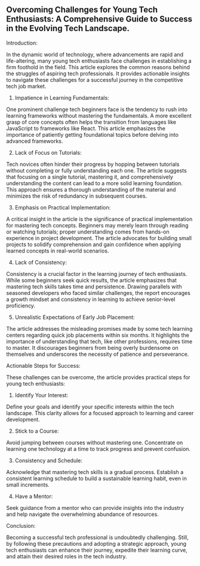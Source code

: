 ## Overcoming Challenges for Young Tech Enthusiasts: A Comprehensive Guide to Success in the Evolving Tech Landscape.

Introduction:

In the dynamic world of technology, where advancements are rapid and life-altering, many young tech enthusiasts face challenges in establishing a firm foothold in the field. This article explores the common reasons behind the struggles of aspiring tech professionals. It provides actionable insights to navigate these challenges for a successful journey in the competitive tech job market.

1. Impatience in Learning Fundamentals:

One prominent challenge tech beginners face is the tendency to rush into learning frameworks without mastering the fundamentals. A more excellent grasp of core concepts often helps the transition from languages like JavaScript to frameworks like React. This article emphasizes the importance of patiently getting foundational topics before delving into advanced frameworks.

2. Lack of Focus on Tutorials:

Tech novices often hinder their progress by hopping between tutorials without completing or fully understanding each one. The article suggests that focusing on a single tutorial, mastering it, and comprehensively understanding the content can lead to a more solid learning foundation. This approach ensures a thorough understanding of the material and minimizes the risk of redundancy in subsequent courses.

3. Emphasis on Practical Implementation:

A critical insight in the article is the significance of practical implementation for mastering tech concepts. Beginners may merely learn through reading or watching tutorials; proper understanding comes from hands-on experience in project development. The article advocates for building small projects to solidify comprehension and gain confidence when applying learned concepts in real-world scenarios.

4. Lack of Consistency:

Consistency is a crucial factor in the learning journey of tech enthusiasts. While some beginners seek quick results, the article emphasizes that mastering tech skills takes time and persistence. Drawing parallels with seasoned developers who faced similar challenges, the report encourages a growth mindset and consistency in learning to achieve senior-level proficiency.

5. Unrealistic Expectations of Early Job Placement:

The article addresses the misleading promises made by some tech learning centers regarding quick job placements within six months. It highlights the importance of understanding that tech, like other professions, requires time to master. It discourages beginners from being overly burdensome on themselves and underscores the necessity of patience and perseverance.

Actionable Steps for Success:

These challenges can be overcome, the article provides practical steps for young tech enthusiasts:

1. Identify Your Interest:

Define your goals and identify your specific interests within the tech landscape. This clarity allows for a focused approach to learning and career development.

2. Stick to a Course:

Avoid jumping between courses without mastering one. Concentrate on learning one technology at a time to track progress and prevent confusion.

3. Consistency and Schedule:

Acknowledge that mastering tech skills is a gradual process. Establish a consistent learning schedule to build a sustainable learning habit, even in small increments.

4. Have a Mentor:

Seek guidance from a mentor who can provide insights into the industry and help navigate the overwhelming abundance of resources.

Conclusion:

Becoming a successful tech professional is undoubtedly challenging. Still, by following these precautions and adopting a strategic approach, young tech enthusiasts can enhance their journey, expedite their learning curve, and attain their desired roles in the tech industry.
